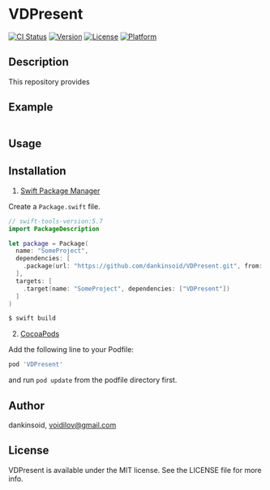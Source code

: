 # VDPresent

[![CI Status](https://img.shields.io/travis/dankinsoid/VDPresent.svg?style=flat)](https://travis-ci.org/dankinsoid/VDPresent)
[![Version](https://img.shields.io/cocoapods/v/VDPresent.svg?style=flat)](https://cocoapods.org/pods/VDPresent)
[![License](https://img.shields.io/cocoapods/l/VDPresent.svg?style=flat)](https://cocoapods.org/pods/VDPresent)
[![Platform](https://img.shields.io/cocoapods/p/VDPresent.svg?style=flat)](https://cocoapods.org/pods/VDPresent)


## Description
This repository provides

## Example

```swift

```
## Usage

 
## Installation

1. [Swift Package Manager](https://github.com/apple/swift-package-manager)

Create a `Package.swift` file.
```swift
// swift-tools-version:5.7
import PackageDescription

let package = Package(
  name: "SomeProject",
  dependencies: [
    .package(url: "https://github.com/dankinsoid/VDPresent.git", from: "0.11.0")
  ],
  targets: [
    .target(name: "SomeProject", dependencies: ["VDPresent"])
  ]
)
```
```ruby
$ swift build
```

2.  [CocoaPods](https://cocoapods.org)

Add the following line to your Podfile:
```ruby
pod 'VDPresent'
```
and run `pod update` from the podfile directory first.

## Author

dankinsoid, voidilov@gmail.com

## License

VDPresent is available under the MIT license. See the LICENSE file for more info.
